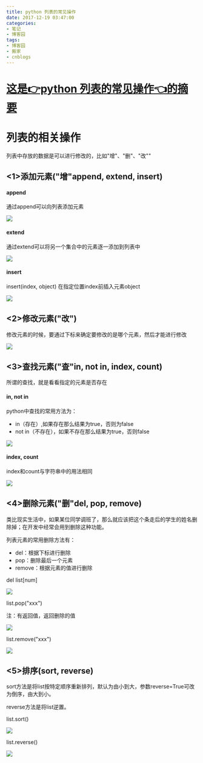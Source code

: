 ```yaml
---
title: python 列表的常见操作
date: 2017-12-19 03:47:00
categories:
- 笔记
- 博客园
tags:
- 博客园
- 搬家
- cnblogs
---
```

# [这是👉python 列表的常见操作👈的摘要](/2017/12/19/cnblog_8064765/)
<!--more-->
#  

# 列表的相关操作

列表中存放的数据是可以进行修改的，比如"增"、"删"、"改""

## <1>添加元素("增"append, extend, insert)

#### append

通过append可以向列表添加元素

![](http://images2017.cnblogs.com/blog/1301576/201712/1301576-20171219112216615-1747891122.png)

#### extend

通过extend可以将另一个集合中的元素逐一添加到列表中

![](http://images2017.cnblogs.com/blog/1301576/201712/1301576-20171219112343428-613389749.png)

#### insert

insert(index, object) 在指定位置index前插入元素object

![](http://images2017.cnblogs.com/blog/1301576/201712/1301576-20171219112634771-2093233925.png)

## <2>修改元素("改")

修改元素的时候，要通过下标来确定要修改的是哪个元素，然后才能进行修改

![](http://images2017.cnblogs.com/blog/1301576/201712/1301576-20171219112842584-925729548.png)

## <3>查找元素("查"in, not in, index, count)

所谓的查找，就是看看指定的元素是否存在

#### in, not in

python中查找的常用方法为：

  * in（存在）,如果存在那么结果为true，否则为false
  * not in（不存在），如果不存在那么结果为true，否则false

![](http://images2017.cnblogs.com/blog/1301576/201712/1301576-20171219113141131-1759742458.png)

#### index, count

index和count与字符串中的用法相同

![](http://images2017.cnblogs.com/blog/1301576/201712/1301576-20171219113427459-78060384.png)

## <4>删除元素("删"del, pop, remove)

类比现实生活中，如果某位同学调班了，那么就应该把这个条走后的学生的姓名删除掉；在开发中经常会用到删除这种功能。

列表元素的常用删除方法有：

  * del：根据下标进行删除
  * pop：删除最后一个元素
  * remove：根据元素的值进行删除

del list[num]

![](http://images2017.cnblogs.com/blog/1301576/201712/1301576-20171219113631662-1282975084.png)

list.pop("xxx")

注：有返回值，返回删除的值

![](http://images2017.cnblogs.com/blog/1301576/201712/1301576-20171219113956959-1662731657.png)

 list.remove("xxx")

![](http://images2017.cnblogs.com/blog/1301576/201712/1301576-20171219114315162-312782036.png)

## <5>排序(sort, reverse)

sort方法是将list按特定顺序重新排列，默认为由小到大，参数reverse=True可改为倒序，由大到小。

reverse方法是将list逆置。

list.sort()

![](http://images2017.cnblogs.com/blog/1301576/201712/1301576-20171219114443678-1347963350.png)

list.reverse()

![](http://images2017.cnblogs.com/blog/1301576/201712/1301576-20171219114617943-207621419.png)




